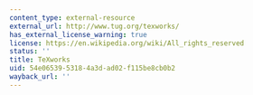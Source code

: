 ```yaml
---
content_type: external-resource
external_url: http://www.tug.org/texworks/
has_external_license_warning: true
license: https://en.wikipedia.org/wiki/All_rights_reserved
status: ''
title: TeXworks
uid: 54e06539-5318-4a3d-ad02-f115be8cb0b2
wayback_url: ''
---
```

